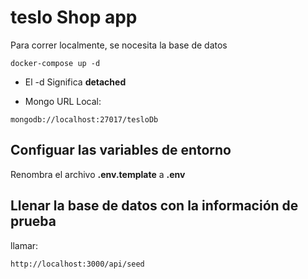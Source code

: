 # teslo Shop app

Para correr localmente, se nocesita la base de datos

```
docker-compose up -d

```
* El -d Significa __detached__

* Mongo URL Local:
```
mongodb://localhost:27017/tesloDb

```

## Configuar las variables de entorno

Renombra el archivo __.env.template__ a __.env__

## Llenar la base de datos con la información de prueba

llamar: 
```
http://localhost:3000/api/seed

```


